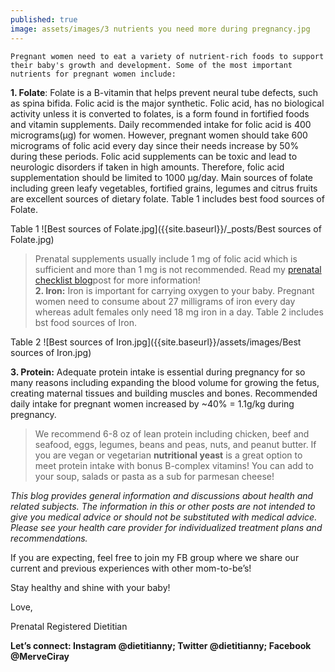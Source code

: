 ```yaml
---
published: true
image: assets/images/3 nutrients you need more during pregnancy.jpg
---
```




	Pregnant women need to eat a variety of nutrient-rich foods to support their baby's growth and development. Some of the most important nutrients for pregnant women include:

**1. Folate**: Folate is a B-vitamin that helps prevent neural tube defects, such as spina bifida. Folic acid is the major synthetic. Folic acid, has no biological activity unless it is converted to folates, is a form found in fortified foods and vitamin supplements.  Daily recommended intake for folic acid is 400 micrograms(µg) for women. However, pregnant women should take 600 micrograms of folic acid every day since their needs increase by 50% during these periods. Folic acid supplements can be toxic and lead to neurologic disorders if taken in high amounts. Therefore, folic acid supplementation should be limited to 1000 µg/day.
Main sources of folate including green leafy vegetables, fortified grains, legumes and citrus fruits are excellent sources of dietary folate. Table 1 includes best food sources of Folate. 

Table 1
![Best sources of Folate.jpg]({{site.baseurl}}/_posts/Best sources of Folate.jpg)


> Prenatal supplements usually include 1 mg of folic acid which is sufficient and more than 1 mg is not recommended. Read my [prenatal checklist blog](https://www.dietitiannewyork.com/prenatal-vitamin-checklist/)post for more information!                                                                                                                                                                                                                                                                                                                           
**2. Iron:** Iron is important for carrying oxygen to your baby. Pregnant women need to consume about 27 milligrams of iron every day whereas adult females only need 18 mg iron in a day. Table 2 includes bst food sources of Iron.

Table 2
![Best sources of Iron.jpg]({{site.baseurl}}/assets/images/Best sources of Iron.jpg)


**3. Protein:** Adequate protein intake is essential during pregnancy for so many reasons including expanding the blood volume for growing the fetus, creating maternal tissues and building muscles and bones. Recommended daily intake for pregnant women increased by ~40% = 1.1g/kg during pregnancy. 


> We recommend 6-8 oz  of lean protein including chicken, beef and seafood, eggs, legumes, beans and peas, nuts, and peanut butter. If you are vegan or vegetarian **nutritional yeast** is a great option to meet protein intake with bonus B-complex vitamins! You can add to your soup, salads or pasta as a sub for parmesan cheese!



_This blog provides general information and discussions about health and related subjects. The information in this or other posts are not intended to give you medical advice or should not be substituted with medical advice. Please see your health care provider for individualized treatment plans and recommendations._


If you are expecting, feel free to join my FB group where we share our current and previous experiences with other mom-to-be’s! 

Stay healthy and shine with your baby!

Love,

Prenatal Registered Dietitian 

**Let’s connect: Instagram @dietitianny; Twitter @dietitianny; Facebook @MerveCiray**
